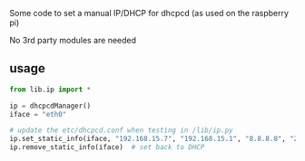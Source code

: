Some code to set a manual IP/DHCP for dhcpcd (as used on the raspberry pi)

No 3rd party modules are needed

## usage

```python
from lib.ip import *

ip = dhcpcdManager()
iface = "eth0"

# update the etc/dhcpcd.conf when testing in /lib/ip.py
ip.set_static_info(iface, "192.168.15.7", "192.168.15.1", "8.8.8.8", "255.255.255.0")  # add a static ip
ip.remove_static_info(iface)  # set back to DHCP
```